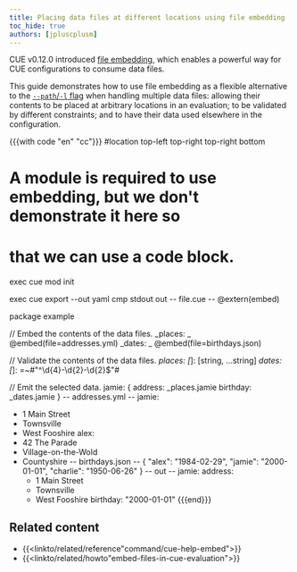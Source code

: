 ```yaml
---
title: Placing data files at different locations using file embedding
toc_hide: true
authors: [jpluscplusm]
---
```


CUE v0.12.0 introduced
[file embedding]({{<relref"docs/reference/command/cue-help-embed">}}),
which enables a powerful way for CUE configurations to consume data files.

This guide demonstrates how to use file embedding as a flexible alternative to the
[`--path`/`-l` flag]({{<relref"docs/concept/using-the-cue-export-command/inputs/#non-cue-data-location">}})
when handling multiple data files:
allowing their contents to be placed at arbitrary locations in an evaluation;
to be validated by different constraints;
and to have their data used elsewhere in the configuration.

{{{with code "en" "cc"}}}
#location top-left top-right top-right bottom
# A module is required to use embedding, but we don't demonstrate it here so
# that we can use a code block.
exec cue mod init

exec cue export --out yaml
cmp stdout out
-- file.cue --
@extern(embed)

package example

// Embed the contents of the data files.
_places: _ @embed(file=addresses.yml)
_dates:  _ @embed(file=birthdays.json)

// Validate the contents of the data files.
_places: [_]: [string, ...string]
_dates: [_]: =~#"^\d{4}-\d{2}-\d{2}$"#

// Emit the selected data.
jamie: {
	address:  _places.jamie
	birthday: _dates.jamie
}
-- addresses.yml --
jamie:
  - 1 Main Street
  - Townsville
  - West Fooshire
alex:
  - 42 The Parade
  - Village-on-the-Wold
  - Countyshire
-- birthdays.json --
{
    "alex": "1984-02-29",
    "jamie": "2000-01-01",
    "charlie": "1950-06-26"
}
-- out --
jamie:
  address:
    - 1 Main Street
    - Townsville
    - West Fooshire
  birthday: "2000-01-01"
{{{end}}}

## Related content

- {{<linkto/related/reference"command/cue-help-embed">}}
- {{<linkto/related/howto"embed-files-in-cue-evaluation">}}
